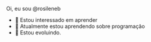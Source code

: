
 Oi, eu sou @rosileneb
- 👀 Estou interessado em aprender
- 🌱 Atualmente estou aprendendo sobre programação
- 💞️ Estou evoluindo. 
